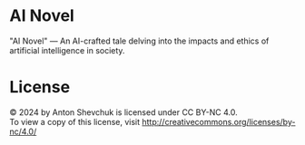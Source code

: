 # AI Novel

"AI Novel" — An AI-crafted tale delving into the impacts and ethics of artificial intelligence in society.

# License

© 2024 by Anton Shevchuk is licensed under CC BY-NC 4.0.  
To view a copy of this license, visit http://creativecommons.org/licenses/by-nc/4.0/

